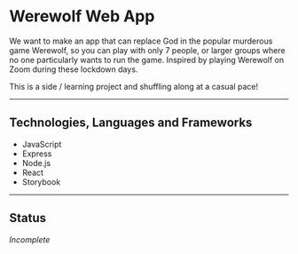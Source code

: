 # Werewolf Web App

We want to make an app that can replace God in the popular murderous game Werewolf, so you can play with only 7 people, or larger groups where no one particularly wants to run the game. Inspired by playing Werewolf on Zoom during these lockdown days. 

This is a side / learning project and shuffling along at a casual pace!

***
## Technologies, Languages and Frameworks

- JavaScript
- Express
- Node.js
- React
- Storybook

***
## Status

*Incomplete*




